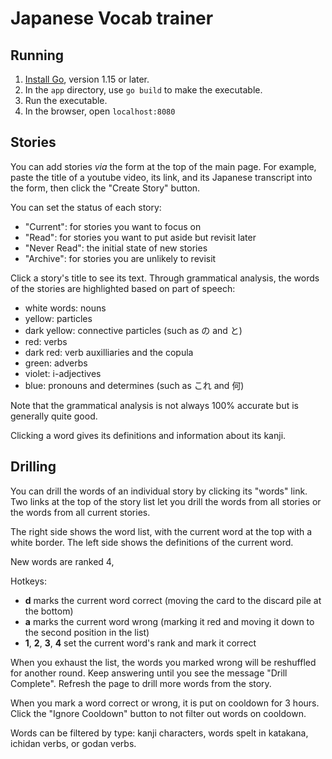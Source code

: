 # Japanese Vocab trainer

## Running

1. [Install Go](https://go.dev/doc/install), version 1.15 or later.
1. In the `app` directory, use `go build` to make the executable.
1. Run the executable.
1. In the browser, open `localhost:8080`

## Stories

You can add stories *via* the form at the top of the main page. For example, paste the title of a youtube video, its link, and its Japanese transcript into the form, then click the "Create Story" button.

You can set the status of each story: 

- "Current": for stories you want to focus on
- "Read": for stories you want to put aside but revisit later
- "Never Read": the initial state of new stories
- "Archive": for stories you are unlikely to revisit

Click a story's title to see its text. Through grammatical analysis, the words of the stories are highlighted based on part of speech:

- white words: nouns
- yellow: particles
- dark yellow: connective particles (such as の and と)
- red: verbs
- dark red: verb auxilliaries and the copula
- green: adverbs
- violet: i-adjectives
- blue: pronouns and determines (such as これ and 何)

Note that the grammatical analysis is not always 100% accurate but is generally quite good.

Clicking a word gives its definitions and information about its kanji.

## Drilling

You can drill the words of an individual story by clicking its "words" link. Two links at the top of the story list let you drill the words from all stories or the words from all current stories.

The right side shows the word list, with the current word at the top with a white border. The left side shows the definitions of the current word.

New words are ranked 4, 

Hotkeys:

- **d** marks the current word correct (moving the card to the discard pile at the bottom)
- **a** marks the current word wrong (marking it red and moving it down to the second position in the list)
- **1**, **2**, **3**, **4** set the current word's rank and mark it correct

When you exhaust the list, the words you marked wrong will be reshuffled for another round. Keep answering until you see the message "Drill Complete". Refresh the page to drill more words from the story. 

When you mark a word correct or wrong, it is put on cooldown for 3 hours. Click the "Ignore Cooldown" button to not filter out words on cooldown.

Words can be filtered by type: kanji characters, words spelt in katakana, ichidan verbs, or godan verbs.